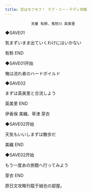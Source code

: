```yaml
---
title: 恋はモフモフ！ ラブ・ミー・テディ攻略
---
```


                天童 有鈴、鬼怒川 英美里



◆SAVE01

気まずいまま出ていくわけにはいかない



有鈴 END



◆SAVE01开始

俺は流れ者のハードボイルド

◆SAVE02

まずは英美里と合流しよう



英美里 END



伊香保 美織、草津 芽衣



◆SAVE02开始

天気もいいしまずは散歩だ



美織 END



◆SAVE02开始

もう一度あの旅館へ行ってみよう



芽衣 END



原日文攻略刊载于誠也の部屋。


              
